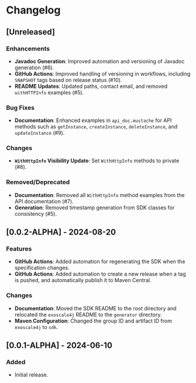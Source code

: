 # Changelog

## [Unreleased]

### Enhancements
- **Javadoc Generation**: Improved automation and versioning of Javadoc generation (#6).
- **GitHub Actions**: Improved handling of versioning in workflows, including `SNAPSHOT` tags based on release status (#10).
- **README Updates**: Updated paths, contact email, and removed `withHTTPInfo` examples (#5).

### Bug Fixes
- **Documentation**: Enhanced examples in `api_doc.mustache` for API methods such as `getInstance`, `createInstance`, `deleteInstance`, and `updateInstance` (#9).

### Changes
- **`WithHttpInfo` Visibility Update**: Set `WithHttpInfo` methods to private (#8).

### Removed/Deprecated
- **Documentation**: Removed all `WithHttpInfo` method examples from the API documentation (#7).
- **Generation**: Removed timestamp generation from SDK classes for consistency (#5).


## [0.0.2-ALPHA] - 2024-08-20

### Features

- **GitHub Actions**: Added automation for regenerating the SDK when the specification changes.
- **GitHub Actions**: Added automation to create a new release when a tag is pushed, and automatically publish it to Maven Central. 

### Changes

- **Documentation**: Moved the SDK README to the root directory and relocated the `exoscale4j` README to the `generator` directory. 
- **Maven Configuration**: Changed the group ID and artifact ID from `exoscale4j` to `sdk`.

## [0.0.1-ALPHA] - 2024-06-10

### Added
- Initial release.
